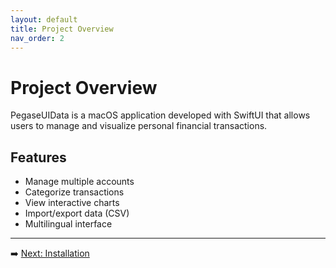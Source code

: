 ```yaml
---
layout: default
title: Project Overview
nav_order: 2
---
```


# Project Overview

PegaseUIData is a macOS application developed with SwiftUI that allows users to manage and visualize personal financial transactions.

## Features

- Manage multiple accounts
- Categorize transactions
- View interactive charts
- Import/export data (CSV)
- Multilingual interface

---


➡️ [Next: Installation](installation.md)